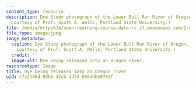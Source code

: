 ```yaml
---
content_type: resource
description: Dye Study photograph of the Lower Bull Run River of Oregon. (Photograph
  courtesy of Prof. Scott A. Wells, Portland State University.)
file: /media/https%3A/open-learning-course-data-rc.s3.amazonaws.com/1-061-transport-processes-in-the-environment-fall-2008/c7c2146d0db632cbdd748084dbe0765f_1-061f08.jpg
file_type: image/jpeg
image_metadata:
  caption: Dye Study photograph of the Lower Bull Run River of Oregon. (Photograph
    courtesy of Prof. Scott A. Wells, Portland State University.)
  credit: ''
  image-alt: Dye being released into an Oregon river.
resourcetype: Image
title: Dye being released into an Oregon river
uid: c7c2146d-0db6-32cb-dd74-8084dbe0765f
---
```

